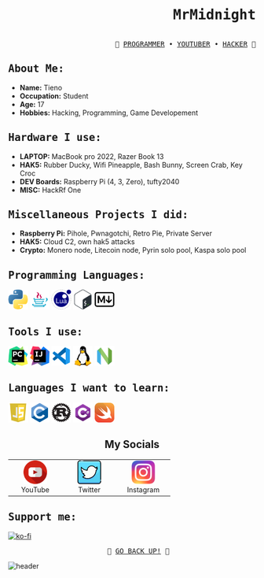<pre align="right"><h1>MrMidnight</h1>
💜 <a href="https://github.com/MrMidnight7331/">PROGRAMMER</a> • <a href="https://www.youtube.com/channel/UCwEzzIh05UqfQxhgWHVHmeQ">YOUTUBER</a> • <a href="https://app.hackthebox.com/profile/526684">HACKER</a> 💜
</pre>

## <samp> About Me: </samp>
- **Name:** Tieno
- **Occupation:** Student
- **Age:** 17
- **Hobbies:** Hacking, Programming, Game Developement

## <samp> Hardware I use: </samp>
- **LAPTOP:** MacBook pro 2022, Razer Book 13
- **HAK5:** Rubber Ducky, Wifi Pineapple, Bash Bunny, Screen Crab, Key Croc
- **DEV Boards:** Raspberry Pi (4, 3, Zero), tufty2040
- **MISC:** HackRf One

## <samp> Miscellaneous Projects I did: </samp>
- **Raspberry Pi:** Pihole, Pwnagotchi, Retro Pie, Private Server
- **HAK5:** Cloud C2, own hak5 attacks
- **Crypto:** Monero node, Litecoin node, Pyrin solo pool, Kaspa solo pool



## <samp> Programming Languages: </samp>
<p align="left">
    <img src="https://github.com/MrMidnight7331/MrMidnight7331/blob/main/Icons/python.png" alt="git" width="40" height="40"/>
    <img src="https://github.com/MrMidnight7331/MrMidnight7331/blob/main/Icons/java.png" alt="git" width="40" height="40"/>
    <img src="https://github.com/MrMidnight7331/MrMidnight7331/blob/main/Icons/lua.png" alt="git" width="40" height="40"/>
    <img src="https://github.com/MrMidnight7331/MrMidnight7331/blob/main/Icons/bash.png" alt="git" width="40" height="40"/>
    <img src="https://github.com/MrMidnight7331/MrMidnight7331/blob/main/Icons/md.png" alt="git" width="40" height="40"/>
    
</p>

## <samp> Tools I use: </samp>
<p align="left">
    <img src="https://github.com/MrMidnight7331/MrMidnight7331/blob/main/Icons/pycharm.png" alt="git" width="40" height="40"/>
    <img src="https://github.com/MrMidnight7331/MrMidnight7331/blob/main/Icons/ij.png" alt="git" width="40" height="40"/>
    <img src="https://github.com/MrMidnight7331/MrMidnight7331/blob/main/Icons/vscode.png" alt="git" width="40" height="40"/>
    <img src="https://github.com/MrMidnight7331/MrMidnight7331/blob/main/Icons/linux.png" alt="git" width="40" height="40"/>
    <img src="https://github.com/MrMidnight7331/MrMidnight7331/blob/main/Icons/nv.png" alt="git" width="40" height="40"/>
    
</p>

## <samp> Languages I want to learn: </samp>
<p align="left">
    <img src="https://github.com/MrMidnight7331/MrMidnight7331/blob/main/Icons/js.png" alt="git" width="40" height="40"/>
    <img src="https://github.com/MrMidnight7331/MrMidnight7331/blob/main/Icons/C.png" alt="git" width="40" height="40"/>
    <img src="https://github.com/MrMidnight7331/MrMidnight7331/blob/main/Icons/rust.png" alt="git" width="40" height="40"/>
    <img src="https://github.com/MrMidnight7331/MrMidnight7331/blob/main/Icons/cs.png" alt="git" width="40" height="40"/>
    <img src="https://github.com/MrMidnight7331/MrMidnight7331/blob/main/Icons/swift.png" alt="git" width="40" height="40"/>
</p>


<h2 align="center">My Socials</h2>
<div align=center>
<table>
  <tr>
    <td align="center" width="96">
      <a href="https://youtube.com/@mrmidnight7331">
        <img src=https://github.com/I-Am-Jakoby/I-Am-Jakoby/blob/main/img/youtube-svgrepo-com.svg width="48" height="48" alt="C#" />
      </a>
      <br>YouTube
    </td>
    <td align="center" width="96">
      <a href="https://twitter.com/MrMidnight53">
        <img src=https://github.com/I-Am-Jakoby/I-Am-Jakoby/blob/main/img/twitter.png width="48" height="48" alt="Python" />
      </a>
      <br>Twitter
    </td>
    <td align="center" width="96">
      <a href="https://www.instagram.com/mrmidnight7331/">
        <img src=https://github.com/I-Am-Jakoby/I-Am-Jakoby/blob/main/img/insta.png width="48" height="48" alt="Golang" />
      </a>
      <br>Instagram

</table>
</div>


## <samp> Support me: </samp>
[![ko-fi](https://ko-fi.com/img/githubbutton_sm.svg)](https://ko-fi.com/S6S7NRQSG)

<pre align="center">
   💜 <a href="https://github.com/MrMidnight7331/MrMidnight7331">GO BACK UP!</a> 💜
</pre>
![header](https://capsule-render.vercel.app/api?type=rect&color=0:ACF9F7,50:FCFCFC,100:F8ACF9&height=1)

